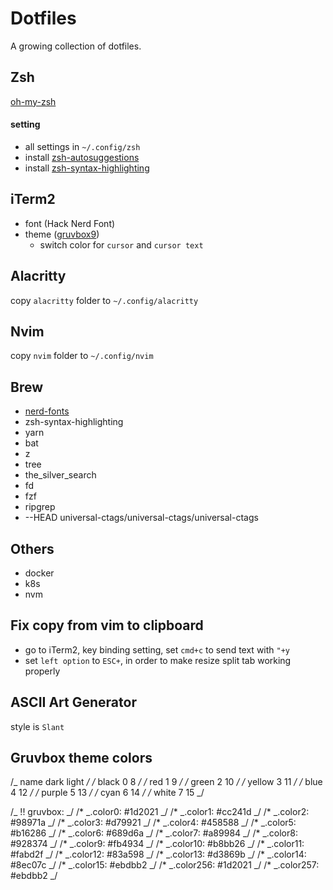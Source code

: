 # Dotfiles

A growing collection of dotfiles.

## Zsh

[oh-my-zsh](https://github.com/ohmyzsh/ohmyzsh)

#### setting

- all settings in `~/.config/zsh`
- install [zsh-autosuggestions](https://github.com/zsh-users/zsh-autosuggestions)
- install [zsh-syntax-highlighting](https://github.com/zsh-users/zsh-syntax-highlighting)

## iTerm2

- font (Hack Nerd Font)
- theme ([gruvbox9](https://github.com/herrbischoff/iterm2-gruvbox))
  - switch color for `cursor` and `cursor text`

## Alacritty

copy `alacritty` folder to `~/.config/alacritty`

## Nvim

copy `nvim` folder to `~/.config/nvim`

## Brew

- [nerd-fonts](https://github.com/ryanoasis/nerd-fonts#option-4-homebrew-fonts)
- zsh-syntax-highlighting
- yarn
- bat
- z
- tree
- the_silver_search
- fd
- fzf
- ripgrep
- --HEAD universal-ctags/universal-ctags/universal-ctags

## Others

- docker
- k8s
- nvm

## Fix copy from vim to clipboard

- go to iTerm2, key binding setting, set `cmd+c` to send text with `"+y`
- set `left option` to `ESC+`, in order to make resize split tab working properly

## ASCII Art Generator

style is `Slant`

## Gruvbox theme colors

/_ name dark light _/
/_ black 0 8 _/
/_ red 1 9 _/
/_ green 2 10 _/
/_ yellow 3 11 _/
/_ blue 4 12 _/
/_ purple 5 13 _/
/_ cyan 6 14 _/
/_ white 7 15 _/

/_ !! gruvbox: _/
/\* _.color0: #1d2021 _/
/\* _.color1: #cc241d _/
/\* _.color2: #98971a _/
/\* _.color3: #d79921 _/
/\* _.color4: #458588 _/
/\* _.color5: #b16286 _/
/\* _.color6: #689d6a _/
/\* _.color7: #a89984 _/
/\* _.color8: #928374 _/
/\* _.color9: #fb4934 _/
/\* _.color10: #b8bb26 _/
/\* _.color11: #fabd2f _/
/\* _.color12: #83a598 _/
/\* _.color13: #d3869b _/
/\* _.color14: #8ec07c _/
/\* _.color15: #ebdbb2 _/
/\* _.color256: #1d2021 _/
/\* _.color257: #ebdbb2 _/

